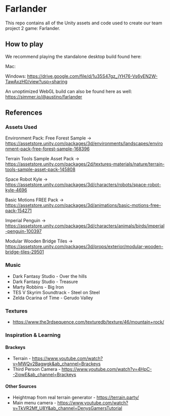 # Farlander

This repo contains all of the Unity assets and code used to create our team project 2 game: Farlander.

## How to play

We recommend playing the standalone desktop build found here:

Mac:

Windows: https://drive.google.com/file/d/1u35S47gz_jYH76-Vs6yEN2W-TawAxzH0/view?usp=sharing

An unoptimized WebGL build can also be found here as well:
https://simmer.io/@austino/farlander

## References
### Assets Used

Environment Pack: Free Forest Sample -> https://assetstore.unity.com/packages/3d/environments/landscapes/environment-pack-free-forest-sample-168396

Terrain Tools Sample Asset Pack -> https://assetstore.unity.com/packages/2d/textures-materials/nature/terrain-tools-sample-asset-pack-145808

Space Robot Kyle -> https://assetstore.unity.com/packages/3d/characters/robots/space-robot-kyle-4696

Basic Motions FREE Pack -> https://assetstore.unity.com/packages/3d/animations/basic-motions-free-pack-154271

Imperial Penguin -> https://assetstore.unity.com/packages/3d/characters/animals/birds/imperial-penguin-100397

Modular Wooden Bridge Tiles -> https://assetstore.unity.com/packages/3d/props/exterior/modular-wooden-bridge-tiles-29501

### Music
* Dark Fantasy Studio - Over the hills
* Dark Fantasy Studio - Treasure
* Marty Robbins - Big Iron
* TES V Skyrim Soundtrack - Steel on Steel
* Zelda Ocarina of Time - Gerudo Valley

### Textures
* https://www.the3rdsequence.com/texturedb/texture/46/mountain+rock/

### Inspiration & Learning
#### Brackeys
* Terrain - https://www.youtube.com/watch?v=MWQv2Bagwgk&ab_channel=Brackeys
* Third Person Camera - https://www.youtube.com/watch?v=4HpC--2iowE&ab_channel=Brackeys

#### Other Sources
* Heightmap from real terrain generator - https://terrain.party/
* Main menu camera - https://www.youtube.com/watch?v=TkVR2Mf_U8Y&ab_channel=DenysGamersTutorial